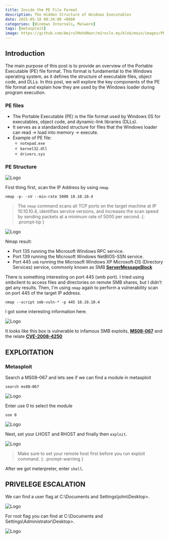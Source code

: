```yaml
---
title: Inside the PE File Format
description: The Hidden Structure of Windows Executables
date: 2025-05-18 00:34:00 +0800
categories: [Windows Internals, Malware]
tags: [metasploit]
image: https://github.com/AmirulMohdNoor/m1rocle.my/blob/main/images/PE%20file/pefile.jpg?raw=true
---
```


## Introduction

The main purpose of this post is to provide an overview of the Portable Executable (PE) file format. This format is fundamental to the Windows operating system, as it defines the structure of executable files, object code, and DLLs. In this post, we will explore the key components of the PE file format and explain how they are used by the Windows loader during program execution.

### PE files

- The Portable Executable (PE) is the file format used by Windows 0S for executables, object code, and dynamic-link libraries (DLLs).
- It serves as a standardized structure for files that the Windows loader can read → load into memory → execute.
- Example of PE file:
    - `notepad.exe`
    - `kernel32.dll`
    - `drivers.sys`

### PE Structure

![Logo](https://github.com/AmirulMohdNoor/m1rocle.my/blob/main/images/PE%20file/PE%20file%20diagram.png?raw=true)

First thing first, scan the IP Address by using `nmap`

```terminal
nmap -p- -sV --min-rate 5000 10.10.10.4
```

> The `nmap` command scans all TCP ports on the target machine at IP 10.10.10.4, identifies service versions, and increases the scan speed by sending packets at a minimum rate of 5000 per second.
{: .prompt-tip }

![Logo](https://miro.medium.com/v2/resize:fit:720/format:webp/1*uu9wP1GqN2CTDnvrgAaqwg.png)

Nmap result:

- Port 135 running the Microsoft Windows RPC service.
- Port 139 running the Microsoft Windows NetBIOS-SSN service.
- Port 445 `smb` running the Microsoft Windows XP Microsoft-DS (Directory Services) service, commonly known as SMB [**ServerMessageBlock**](https://www.techtarget.com/searchnetworking/definition/Server-Message-Block-Protocol/)

There is something interesting on port 445 (smb port). I tried using smbclient to access files and directories on remote SMB shares, but I didn’t get any results. Then, I'm using `nmap` again to perform a vulnerability scan on port 445 of the target IP address.

```terminal
nmap --script smb-vuln-* -p 445 10.10.10.4
```

I got some interesting information here.

![Logo](https://miro.medium.com/v2/resize:fit:720/format:webp/1*vdW9QlPFG9plqYNfyivSJQ.png)

It looks like this box is vulnerable to infamous SMB exploits, [**MS08-067**](https://learn.microsoft.com/en-us/security-updates/securitybulletins/2008/ms08-067?source=post_page-----a073f7b93e76--------------------------------) and the relate [**CVE-2008-4250**](https://nvd.nist.gov/vuln/detail/cve-2008-4250)

## EXPLOITATION

### Metasploit

Search a MS08–067 and lets see if we can find a module in metasploit

```terminal
search ms08–067
```

![Logo](https://miro.medium.com/v2/resize:fit:720/format:webp/1*BrBHTosccFKTBptl_EmVmw.png)

Enter use 0 to select the module

```terminal
use 0
```

![Logo](https://miro.medium.com/v2/resize:fit:640/format:webp/1*HARArSwYg_Jo74mrr919cw.png)

Next, set your LHOST and RHOST and finally then `exploit`.

![Logo](https://miro.medium.com/v2/resize:fit:720/format:webp/1*2NqDyvQAuH5TiClG4LvMgw.png)

> Make sure to set your remote host first before you run exploit command.
{: .prompt-warning }

After we got meterpreter, enter `shell`.



## PRIVELEGE ESCALATION

We can find a user flag at C:\Documents and Settings\john\Desktop>.

![Logo](https://miro.medium.com/v2/resize:fit:640/format:webp/1*ZDrLd2cePHpgLSJh9GdURQ.png)

For root flag you can find at C:\Documents and Settings\Administrator\Desktop>.

![Logo](https://miro.medium.com/v2/resize:fit:640/format:webp/1*BOm1XMzPc0yCc1jW-yLsZA.png)








